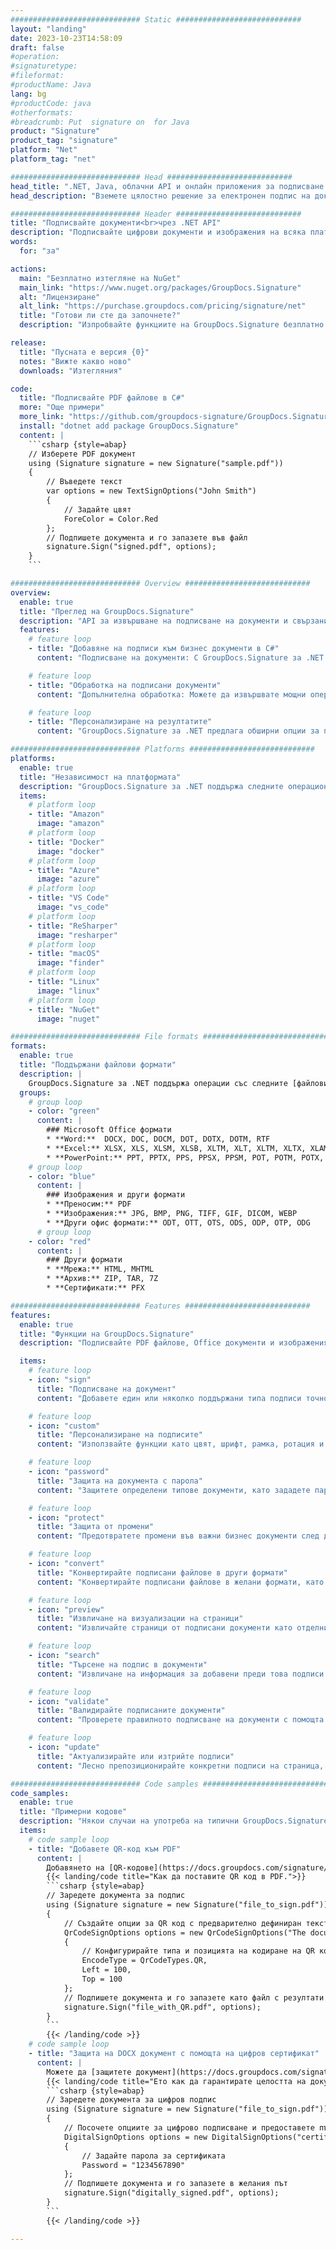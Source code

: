 ```yaml
---
############################# Static ############################
layout: "landing"
date: 2023-10-23T14:58:09
draft: false
#operation: 
#signaturetype: 
#fileformat: 
#productName: Java
lang: bg
#productCode: java
#otherformats: 
#breadcrumb: Put  signature on  for Java
product: "Signature"
product_tag: "signature"
platform: "Net"
platform_tag: "net"

############################# Head ############################
head_title: ".NET, Java, облачни API и онлайн приложения за подписване на документи"
head_description: "Вземете цялостно решение за електронен подпис на документи за .NET, Java и базирани на облак приложения. Подписвайте обичайните формати на документи онлайн с помощта на проста функция за плъзгане и пускане"

############################# Header ############################
title: "Подписвайте документи<br>чрез .NET API"
description: "Подписвайте цифрови документи и изображения на всяка платформа, като използвате нашите гъвкави API и базирани на приложения решения за програмисти и крайни потребители."
words:
  for: "за"

actions:
  main: "Безплатно изтегляне на NuGet"
  main_link: "https://www.nuget.org/packages/GroupDocs.Signature"
  alt: "Лицензиране"
  alt_link: "https://purchase.groupdocs.com/pricing/signature/net"
  title: "Готови ли сте да започнете?"
  description: "Изпробвайте функциите на GroupDocs.Signature безплатно или поискайте лиценз"

release:
  title: "Пусната е версия {0}"
  notes: "Вижте какво ново"
  downloads: "Изтегляния"

code:
  title: "Подписвайте PDF файлове в C#"
  more: "Още примери"
  more_link: "https://github.com/groupdocs-signature/GroupDocs.Signature-for-.NET"
  install: "dotnet add package GroupDocs.Signature"
  content: |
    ```csharp {style=abap}   
    // Изберете PDF документ
    using (Signature signature = new Signature("sample.pdf"))
    {
        // Въведете текст
        var options = new TextSignOptions("John Smith")
        {
            // Задайте цвят
            ForeColor = Color.Red
        };
        // Подпишете документа и го запазете във файл
        signature.Sign("signed.pdf", options);
    }
    ```

############################# Overview ############################
overview:
  enable: true
  title: "Преглед на GroupDocs.Signature"
  description: "API за извършване на подписване на документи и свързани операции в .NET приложения"
  features:
    # feature loop
    - title: "Добавяне на подписи към бизнес документи в C#"
      content: "Подписване на документи: С GroupDocs.Signature за .NET можете да добавяте различни типове подписи, като текст, изображения, баркодове и цифрови сертификати, към PDF и Office документи. Този API ви позволява да подписвате вашите документи с почти всеки тип данни, включително скрити метаданни."

    # feature loop
    - title: "Обработка на подписани документи"
      content: "Допълнителна обработка: Можете да извършвате мощни операции върху подписани документи с помощта на GroupDocs.Signature. Това включва търсене на съществуващи подписи в бизнес документи и проверката им с помощта на специфични критерии. Освен това можете да извличате информация за документа и да визуализирате страници чрез този .NET API."

    # feature loop
    - title: "Персонализиране на резултатите"
      content: "GroupDocs.Signature за .NET предлага обширни опции за персонализиране. Можете прецизно да позиционирате подписите навсякъде на страницата на документа и да коригирате външния им вид с помощта на различни настройки. Освен това този API поддържа запазване на обработени документи в широка гама от поддържани формати."

############################# Platforms ############################
platforms:
  enable: true
  title: "Независимост на платформата"
  description: "GroupDocs.Signature за .NET поддържа следните операционни системи, рамки и мениджъри на пакети"
  items:
    # platform loop
    - title: "Amazon"
      image: "amazon"
    # platform loop
    - title: "Docker"
      image: "docker"
    # platform loop
    - title: "Azure"
      image: "azure"
    # platform loop
    - title: "VS Code"
      image: "vs_code"
    # platform loop
    - title: "ReSharper"
      image: "resharper"
    # platform loop
    - title: "macOS"
      image: "finder"
    # platform loop
    - title: "Linux"
      image: "linux"
    # platform loop
    - title: "NuGet"
      image: "nuget"

############################# File formats ############################
formats:
  enable: true
  title: "Поддържани файлови формати"
  description: |
    GroupDocs.Signature за .NET поддържа операции със следните [файлови формати](https://docs.groupdocs.com/signature/net/supported-document-formats/).
  groups:
    # group loop
    - color: "green"
      content: |
        ### Microsoft Office формати
        * **Word:**  DOCX, DOC, DOCM, DOT, DOTX, DOTM, RTF
        * **Excel:** XLSX, XLS, XLSM, XLSB, XLTM, XLT, XLTM, XLTX, XLAM, SXC, SpreadsheetML
        * **PowerPoint:** PPT, PPTX, PPS, PPSX, PPSM, POT, POTM, POTX, PPTM
    # group loop
    - color: "blue"
      content: |
        ### Изображения и други формати
        * **Преносим:** PDF
        * **Изображения:** JPG, BMP, PNG, TIFF, GIF, DICOM, WEBP
        * **Други офис формати:** ODT, OTT, OTS, ODS, ODP, OTP, ODG
      # group loop
    - color: "red"
      content: |
        ### Други формати
        * **Мрежа:** HTML, MHTML
        * **Архив:** ZIP, TAR, 7Z
        * **Сертификати:** PFX

############################# Features ############################
features:
  enable: true
  title: "Функции на GroupDocs.Signature"
  description: "Подписвайте PDF файлове, Office документи и изображения бързо и точно"

  items:
    # feature loop
    - icon: "sign"
      title: "Подписване на документ"
      content: "Добавете един или няколко поддържани типа подписи точно на всяка определена позиция в бизнес документи."

    # feature loop
    - icon: "custom"
      title: "Персонализиране на подписите"
      content: "Използвайте функции като цвят, шрифт, рамка, ротация и т.н., за да конфигурирате външния вид на подписите."

    # feature loop
    - icon: "password"
      title: "Защита на документа с парола"
      content: "Защитете определени типове документи, като зададете парола след подписване."

    # feature loop
    - icon: "protect"
      title: "Защита от промени"
      content: "Предотвратете промени във важни бизнес документи след добавяне на подпис с цифров сертификат."

    # feature loop
    - icon: "convert"
      title: "Конвертирайте подписани файлове в други формати"
      content: "Конвертирайте подписани файлове в желани формати, като например запазване на Word документ като PDF."

    # feature loop
    - icon: "preview"
      title: "Извличане на визуализации на страници"
      content: "Извличайте страници от подписани документи като отделни изображения за бъдеща обработка."

    # feature loop
    - icon: "search"
      title: "Търсене на подпис в документи"
      content: "Извличане на информация за добавени преди това подписи в конкретни документи."

    # feature loop
    - icon: "validate"
      title: "Валидирайте подписаните документи"
      content: "Проверете правилното подписване на документи с помощта на функции за валидиране."

    # feature loop
    - icon: "update"
      title: "Актуализирайте или изтрийте подписи"
      content: "Лесно препозиционирайте конкретни подписи на страница, модифицирайте техния текст или ги изтрийте без никакви проблеми."

############################# Code samples ############################
code_samples:
  enable: true
  title: "Примерни кодове"
  description: "Някои случаи на употреба на типични GroupDocs.Signature за .NET операции"
  items:
    # code sample loop
    - title: "Добавете QR-код към PDF"
      content: |
        Добавянето на [QR-кодове](https://docs.groupdocs.com/signature/net/esign-document-with-qr-code-signature/) към конкретни страници с PDF документи може да подобри бизнес процесите. По-долу е даден пример как да добавите QR код с помощта на GroupDocs.Signature.
        {{< landing/code title="Как да поставите QR код в PDF.">}}
        ```csharp {style=abap}
        // Заредете документа за подпис
        using (Signature signature = new Signature("file_to_sign.pdf"))
        {
            // Създайте опции за QR код с предварително дефиниран текст
            QrCodeSignOptions options = new QrCodeSignOptions("The document is approved by John Smith")
            {
                // Конфигурирайте типа и позицията на кодиране на QR код на страницата
                EncodeType = QrCodeTypes.QR,
                Left = 100,
                Top = 100
            };
            // Подпишете документа и го запазете като файл с резултати
            signature.Sign("file_with_QR.pdf", options);
        }
        ```
        {{< /landing/code >}}
    # code sample loop
    - title: "Защита на DOCX документ с помощта на цифров сертификат"
      content: |
        Можете да [защитете документ](https://docs.groupdocs.com/signature/net/esign-document-with-digital-signature/), като използвате лични или корпоративни подписи, съхранени като цифрови сертификати. Такива защитени документи не могат да бъдат модифицирани без обезсилване на подписа.
        {{< landing/code title="Ето как да гарантирате целостта на документа.">}}
        ```csharp {style=abap}   
        // Заредете документа за цифров подпис
        using (Signature signature = new Signature("file_to_sign.pdf"))
        {
            // Посочете опциите за цифрово подписване и предоставете пътя до файла със сертификата
            DigitalSignOptions options = new DigitalSignOptions("certificate.pfx")
            {
                // Задайте парола за сертификата
                Password = "1234567890"
            };
            // Подпишете документа и го запазете в желания път
            signature.Sign("digitally_signed.pdf", options);
        }
        ```
        {{< /landing/code >}}

---
```

